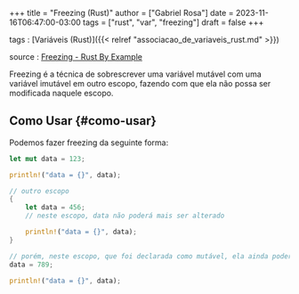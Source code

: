 +++
title = "Freezing (Rust)"
author = ["Gabriel Rosa"]
date = 2023-11-16T06:47:00-03:00
tags = ["rust", "var", "freezing"]
draft = false
+++

tags
: [Variáveis (Rust)]({{< relref "associacao_de_variaveis_rust.md" >}})

source
: [Freezing - Rust By Example](https://doc.rust-lang.org/rust-by-example/variable_bindings/freeze.html)

Freezing é a técnica de sobrescrever uma variável mutável com uma variável imutável em outro escopo, fazendo com que ela não possa ser modificada naquele escopo.


## Como Usar {#como-usar}

Podemos fazer freezing da seguinte forma:

```rust
let mut data = 123;

println!("data = {}", data);

// outro escopo
{
    let data = 456;
    // neste escopo, data não poderá mais ser alterado

    println!("data = {}", data);
}

// porém, neste escopo, que foi declarada como mutável, ela ainda poderá ser alterada
data = 789;

println!("data = {}", data);
```
